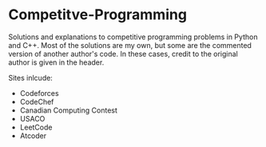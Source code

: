 # Competitve-Programming
Solutions and explanations to competitive programming problems in Python and C++. Most of the solutions are my own, but some are the commented version of another author's code. In these cases, credit to the original author is given in the header.

Sites inlcude:
- Codeforces
- CodeChef
- Canadian Computing Contest
- USACO
- LeetCode
- Atcoder



